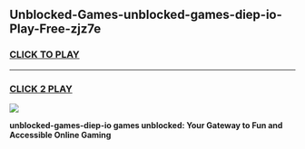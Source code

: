 
## Unblocked-Games-unblocked-games-diep-io-Play-Free-zjz7e
<h3>
<a href="https://premium76.site?title=unblocked-games-diep-io&ref=24M">CLICK TO PLAY</a></h3>
<hr>

<h3>
<a href="https://premium76.site?title=unblocked-games-diep-io&ref=24M">CLICK 2 PLAY</a>
  
</h3>

<a href="https://premium76.site?title=unblocked-games-diep-io&ref=24M"><img src="https://clearcache.store/games.png"></a>


**unblocked-games-diep-io games unblocked: Your Gateway to Fun and Accessible Online Gaming**

